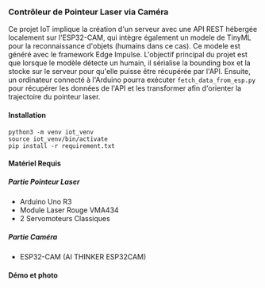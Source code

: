 ### Contrôleur de Pointeur Laser via Caméra

Ce projet IoT implique la création d'un serveur avec une API REST hébergée localement sur l'ESP32-CAM, qui intègre également un modele de TinyML pour la reconnaissance d'objets (humains dans ce cas). Ce modele est généré avec le framework Edge Impulse. L'objectif principal du projet est que lorsque le modèle détecte un humain, il sérialise la bounding box et la stocke sur le serveur pour qu'elle puisse être récupérée par l'API. Ensuite, un ordinateur connecté à l'Arduino pourra exécuter `fetch_data_from_esp.py` pour récupérer les données de l'API et les transformer afin d'orienter la trajectoire du pointeur laser.

#### Installation

```shell
python3 -m venv iot_venv
source iot_venv/bin/activate
pip install -r requirement.txt
```

#### Matériel Requis

##### Partie Pointeur Laser
- Arduino Uno R3
- Module Laser Rouge VMA434
- 2 Servomoteurs Classiques

##### Partie Caméra
- ESP32-CAM (AI THINKER ESP32CAM)

#### Démo et photo




